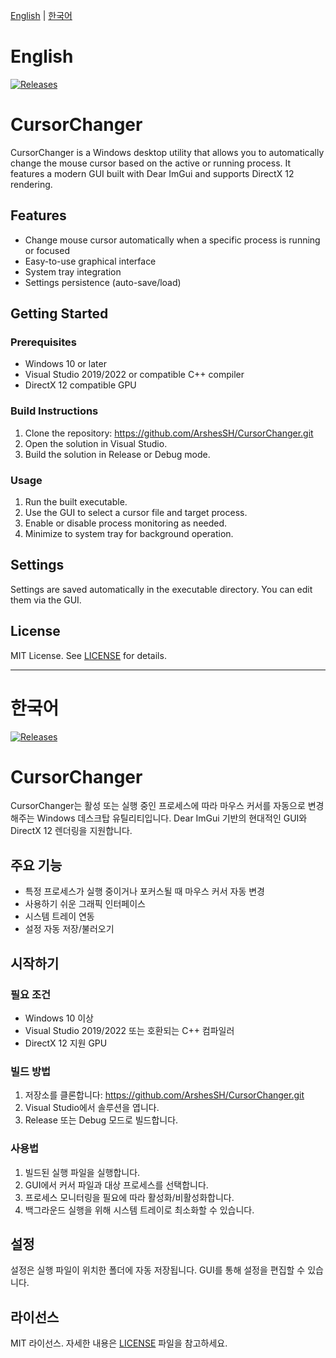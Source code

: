<p align="left">
  <a href="#English">English</a> | <a href="#한국어">한국어</a>
</p>

# English
[![Releases](https://img.shields.io/github/v/release/ArshesSH/CursorChanger)](https://github.com/ArshesSH/CursorChanger/releases)

# CursorChanger

CursorChanger is a Windows desktop utility that allows you to automatically change the mouse cursor based on the active or running process. It features a modern GUI built with Dear ImGui and supports DirectX 12 rendering.

## Features

- Change mouse cursor automatically when a specific process is running or focused
- Easy-to-use graphical interface
- System tray integration
- Settings persistence (auto-save/load)

## Getting Started

### Prerequisites

- Windows 10 or later
- Visual Studio 2019/2022 or compatible C++ compiler
- DirectX 12 compatible GPU

### Build Instructions

1. Clone the repository: https://github.com/ArshesSH/CursorChanger.git
2. Open the solution in Visual Studio.
3. Build the solution in Release or Debug mode.

### Usage

1. Run the built executable.
2. Use the GUI to select a cursor file and target process.
3. Enable or disable process monitoring as needed.
4. Minimize to system tray for background operation.

## Settings

Settings are saved automatically in the executable directory. You can edit them via the GUI.

## License

MIT License. See [LICENSE](LICENSE) for details.

---

# 한국어

[![Releases](https://img.shields.io/github/v/release/ArshesSH/CursorChanger)](https://github.com/ArshesSH/CursorChanger/releases)

# CursorChanger

CursorChanger는 활성 또는 실행 중인 프로세스에 따라 마우스 커서를 자동으로 변경해주는 Windows 데스크탑 유틸리티입니다.
Dear ImGui 기반의 현대적인 GUI와 DirectX 12 렌더링을 지원합니다.

## 주요 기능

- 특정 프로세스가 실행 중이거나 포커스될 때 마우스 커서 자동 변경
- 사용하기 쉬운 그래픽 인터페이스
- 시스템 트레이 연동
- 설정 자동 저장/불러오기

## 시작하기

### 필요 조건

- Windows 10 이상
- Visual Studio 2019/2022 또는 호환되는 C++ 컴파일러
- DirectX 12 지원 GPU

### 빌드 방법
1. 저장소를 클론합니다: https://github.com/ArshesSH/CursorChanger.git
2. Visual Studio에서 솔루션을 엽니다.
3. Release 또는 Debug 모드로 빌드합니다.

### 사용법

1. 빌드된 실행 파일을 실행합니다.
2. GUI에서 커서 파일과 대상 프로세스를 선택합니다.
3. 프로세스 모니터링을 필요에 따라 활성화/비활성화합니다.
4. 백그라운드 실행을 위해 시스템 트레이로 최소화할 수 있습니다.

## 설정

설정은 실행 파일이 위치한 폴더에 자동 저장됩니다. GUI를 통해 설정을 편집할 수 있습니다.

## 라이선스

MIT 라이선스. 자세한 내용은 [LICENSE](LICENSE) 파일을 참고하세요.
